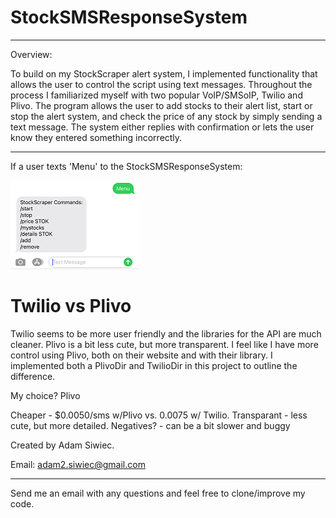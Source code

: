 # StockSMSResponseSystem
***************************************************
Overview: 

To build on my StockScraper alert system, I implemented functionality that allows the user to control the script using text messages. Throughout the process I familiarized myself with two popular VoIP/SMSoIP, Twilio and Plivo. The program allows the user to add stocks to their alert list, start or stop the alert system, and check
the price of any stock by simply sending a text message. The system either replies with confirmation or lets the user know they entered something incorrectly. 
***************************************************

If a user texts 'Menu' to the StockSMSResponseSystem:

![alt text](https://github.com/adamsiwiec1/StockSMSResponseSystem/blob/master/etc/StockSMSResponse2.png?raw=true)


# Twilio vs Plivo
Twilio seems to be more user friendly and the libraries for the API are much cleaner. Plivo is a bit less cute, but more transparent. I feel like I have more control using Plivo, both on their website and with their library. I implemented both a PlivoDir and TwilioDir in this project to outline the difference. 

My choice? Plivo

Cheaper - $0.0050/sms w/Plivo vs. 0.0075 w/ Twilio.
Transparant - less cute, but more detailed. 
Negatives? - can be a bit slower and buggy

Created by Adam Siwiec.

Email: adam2.siwiec@gmail.com


**************************************************

Send me an email with any questions and feel free to clone/improve my code. 
